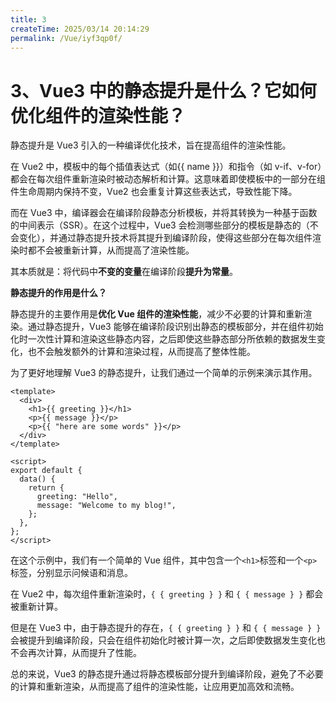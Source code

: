 ```yaml
---
title: 3
createTime: 2025/03/14 20:14:29
permalink: /Vue/iyf3qp0f/
---
```

# 3、Vue3 中的静态提升是什么？它如何优化组件的渲染性能？

静态提升是 Vue3 引入的一种编译优化技术，旨在提高组件的渲染性能。

在 Vue2 中，模板中的每个插值表达式（如{{ name }}）和指令（如 v-if、v-for）都会在每次组件重新渲染时被动态解析和计算。这意味着即使模板中的一部分在组件生命周期内保持不变，Vue2 也会重复计算这些表达式，导致性能下降。

而在 Vue3 中，编译器会在编译阶段静态分析模板，并将其转换为一种基于函数的中间表示（SSR）。在这个过程中，Vue3 会检测哪些部分的模板是静态的（不会变化），并通过静态提升技术将其提升到编译阶段，使得这些部分在每次组件渲染时都不会被重新计算，从而提高了渲染性能。

其本质就是：将代码中**不变的变量**在编译阶段**提升为常量**。

**静态提升的作用是什么？**

静态提升的主要作用是**优化 Vue 组件的渲染性能**，减少不必要的计算和重新渲染。通过静态提升，Vue3 能够在编译阶段识别出静态的模板部分，并在组件初始化时一次性计算和渲染这些静态内容，之后即使这些静态部分所依赖的数据发生变化，也不会触发额外的计算和渲染过程，从而提高了整体性能。

为了更好地理解 Vue3 的静态提升，让我们通过一个简单的示例来演示其作用。

```vue
<template>
  <div>
    <h1>{{ greeting }}</h1>
    <p>{{ message }}</p>
    <p>{{ "here are some words" }}</p>
  </div>
</template>

<script>
export default {
  data() {
    return {
      greeting: "Hello",
      message: "Welcome to my blog!",
    };
  },
};
</script>
```

在这个示例中，我们有一个简单的 Vue 组件，其中包含一个`<h1>`标签和一个`<p>`标签，分别显示问候语和消息。

在 Vue2 中，每次组件重新渲染时，`{ { greeting } }` 和 `{ { message } }` 都会被重新计算。

但是在 Vue3 中，由于静态提升的存在，`{ { greeting } }` 和 `{ { message } }` 会被提升到编译阶段，只会在组件初始化时被计算一次，之后即使数据发生变化也不会再次计算，从而提升了性能。

总的来说，Vue3 的静态提升通过将静态模板部分提升到编译阶段，避免了不必要的计算和重新渲染，从而提高了组件的渲染性能，让应用更加高效和流畅。
